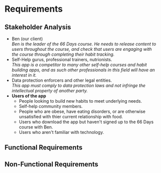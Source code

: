 Requirements
============

Stakeholder Analysis
--------------------
- Ben (our client)<br>
*Ben is the leader of the 66 Days course. He needs to release content to users throughout the course, and check that users are engaging with the course through completing their habit tracking.*
- Self-Help gurus, professional trainers, nutrionists.<br>
*This app is a competitor to many other self-help courses and habit building apps, and as such other professionals in this field will have an interest in it.*
- Data protection enforcers and other legal entities.<br>
*This app must comply to data protection laws and not infringe the intellectual property of another party.*
- **Users of the app**
  - People looking to build new habits to meet underlying needs.
  - Self-help community members.
  - People who are obese, have eating disorders, or are otherwise unsatisfied with thier current relationship with food.
  - Users who download the app but haven't signed up to the 66 Days course with Ben.
  - Users who aren't familiar with technology.

Functional Requirements
-----------------------


Non-Functional Requirements
---------------------------
